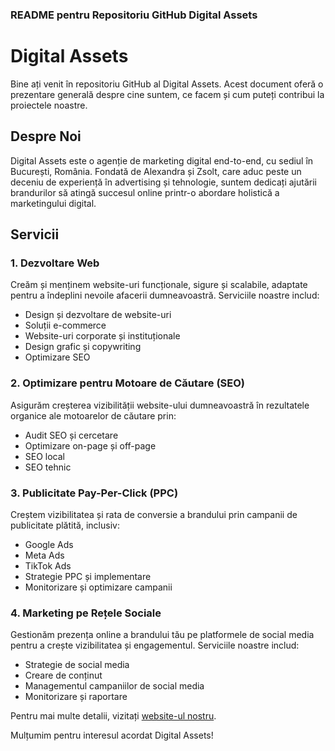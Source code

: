 ### README pentru Repositoriu GitHub Digital Assets

# Digital Assets

Bine ați venit în repositoriu GitHub al Digital Assets. Acest document oferă o prezentare generală despre cine suntem, ce facem și cum puteți contribui la proiectele noastre.

## Despre Noi

Digital Assets este o agenție de marketing digital end-to-end, cu sediul în București, România. Fondată de Alexandra și Zsolt, care aduc peste un deceniu de experiență în advertising și tehnologie, suntem dedicați ajutării brandurilor să atingă succesul online printr-o abordare holistică a marketingului digital.

## Servicii

### 1. **Dezvoltare Web**
Creăm și menținem website-uri funcționale, sigure și scalabile, adaptate pentru a îndeplini nevoile afacerii dumneavoastră. Serviciile noastre includ:
- Design și dezvoltare de website-uri
- Soluții e-commerce
- Website-uri corporate și instituționale
- Design grafic și copywriting
- Optimizare SEO

### 2. **Optimizare pentru Motoare de Căutare (SEO)**
Asigurăm creșterea vizibilității website-ului dumneavoastră în rezultatele organice ale motoarelor de căutare prin:
- Audit SEO și cercetare
- Optimizare on-page și off-page
- SEO local
- SEO tehnic

### 3. **Publicitate Pay-Per-Click (PPC)**
Creștem vizibilitatea și rata de conversie a brandului prin campanii de publicitate plătită, inclusiv:
- Google Ads
- Meta Ads
- TikTok Ads
- Strategie PPC și implementare
- Monitorizare și optimizare campanii

### 4. **Marketing pe Rețele Sociale**
Gestionăm prezența online a brandului tău pe platformele de social media pentru a crește vizibilitatea și engagementul. Serviciile noastre includ:
- Strategie de social media
- Creare de conținut
- Managementul campaniilor de social media
- Monitorizare și raportare

Pentru mai multe detalii, vizitați [website-ul nostru](https://digitalassets.ro).

Mulțumim pentru interesul acordat Digital Assets!
